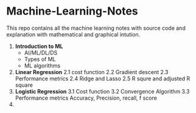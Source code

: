 # Machine-Learning-Notes
This repo contains all the machine learning notes with source code and explanation with mathematical and graphical intution.

1. **Introduction to ML**
    * AI/ML/DL/DS
    * Types of ML
    * ML algorithms
2. **Linear Regression**
    2.1 cost function
    2.2 Gradient descent
    2.3 Performance metrics
    2.4 Ridge and Lasso
    2.5 R squre and adjusted R square
4. **Logistic Regression**
    3.1 Cost function
    3.2 Convergence Algorithm
    3.3 Performance metrics
    Accuracy, Precision, recall, f score
5. 
